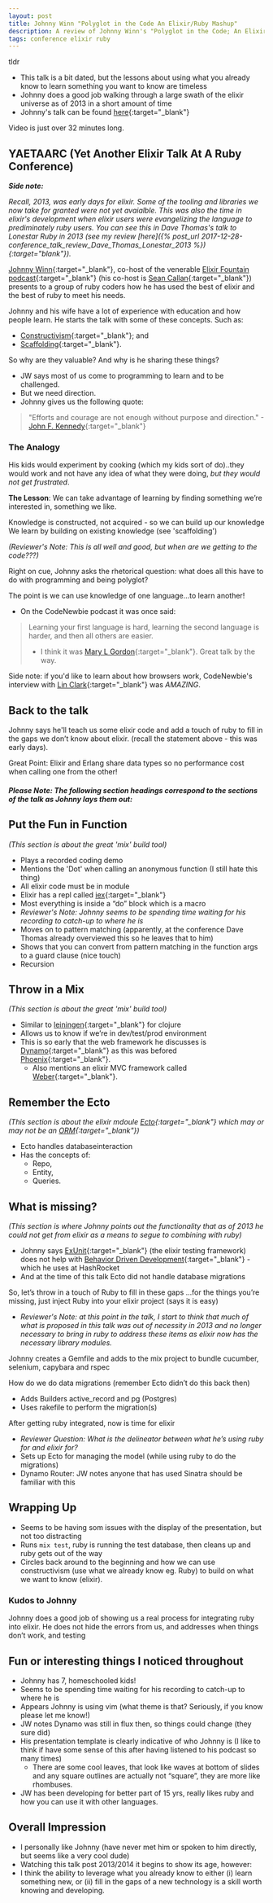 ```yaml
---
layout: post
title: Johnny Winn "Polyglot in the Code An Elixir/Ruby Mashup"
description: A review of Johnny Winn's "Polyglot in the Code; An Elixir/Ruby Mashup", given at Ruby Conf 2013
tags: conference elixir ruby
---
```


tldr
 - This talk is a bit dated, but the lessons about using what you already know to learn something you want to know are timeless
 - Johnny does a good job walking through a large swath of the elixir universe as of 2013 in a short amount of time
 - Johnny's talk can be found [here](https://confreaks.tv/videos/rubyconf2013-the-polyglot-in-the-code-an-elixir-ruby-mashup){:target="_blank"}

Video is just over 32 minutes long.

## YAETAARC (Yet Another Elixir Talk At A Ruby Conference)

***Side note:***

*Recall, 2013, was early days for elixir. Some of the tooling and libraries we now take for granted were not yet avaialble. This was also the time in elixir's development when elixir users were evangelizing the language to prediminately ruby users. You can see this in Dave Thomas's talk to Lonestar Ruby in 2013 (see my review [here]({% post_url 2017-12-28-conference_talk_review_Dave_Thomas_Lonestar_2013 %}){:target="blank"}).*

[Johnny Winn](https://twitter.com/johnny_rugger){:target="_blank"}, co-host of the venerable [Elixir Fountain podcast](https://www.patreon.com/elixirfountain){:target="_blank"} (his co-host is [Sean Callan](https://twitter.com/doomspork){:target="_blank"}) presents to a group of ruby coders how he has used the best of elixir and the best of ruby to meet his needs.


Johnny and his wife have a lot of experience with education and how people learn. He starts the talk with some of these concepts. Such as:
 - [Constructivism](https://en.wikipedia.org/wiki/Constructivist_teaching_methods){:target="_blank"}; and
 - [Scaffolding](https://en.wikipedia.org/wiki/Instructional_scaffolding){:target="_blank"}.


So why are they valuable? And why is he sharing these things?
 - JW says most of us come to programming to learn and to be challenged.
 - But we need direction.
 - Johnny gives us the following quote:
 > "Efforts and courage are not enough without purpose and direction."
 > -[John F. Kennedy](https://en.wikipedia.org/wiki/John_F._Kennedy){:target="_blank"}

### The Analogy
His kids would experiment by cooking (which my kids sort of do)..they would work and not have any idea of what they were doing, _but they would not get frustrated_.

**The Lesson**: We can take advantage of learning by finding something we’re interested in, something we like.

Knowledge is constructed, not acquired - so we can build up our knowledge
We learn by building on existing knowledge (see 'scaffolding')

*(Reviewer's Note: This is all well and good, but when are we getting to the code???)*

Right on cue, Johnny asks the rhetorical question: what does all this have to do with programming and being polyglot?


The point is we can use knowledge of one language...to learn another!
- On the CodeNewbie podcast it was once said:
> Learning your first language is hard, learning the second language is harder, and then all others are easier.
 > - I think it was [Mary L Gordon](https://www.codenewbie.org/podcast/learning-to-code-in-the-1960s){:target="_blank"}. Great talk by the way.


Side note: if you'd like to learn about how browsers work, CodeNewbie's interview with [Lin Clark](https://www.codenewbie.org/podcast/how-do-browsers-work){:target="_blank"} was *AMAZING*.


## Back to the talk
Johnny says he'll teach us some elixir code and add a touch of ruby to fill in the gaps we don’t know about elixir. (recall the statement above - this was early days).

Great Point: Elixir and Erlang share data types so no performance cost when calling one from the other!

#### *Please Note: The following section headings correspond to the sections of the talk as Johnny lays them out:*


## Put the Fun in Function
*(This section is about the great 'mix' build tool)*
 - Plays a recorded coding demo
 - Mentions the 'Dot' when calling an anonymous function (I still hate this thing)
 - All elixir code must be in module
 - Elixir has a repl called [iex](https://hexdocs.pm/iex/IEx.html){:target="_blank"}
 - Most everything is inside a “do” block which is a macro
 - *Reviewer's Note: Johnny seems to be spending time waiting for his recording to catch-up to where he is*
 - Moves on to pattern matching (apparently, at the conference Dave Thomas already overviewed this so he leaves that to him)
 - Shows that you can convert from pattern matching in the function args to a guard clause (nice touch)
 - Recursion

## Throw in a Mix
*(This section is about the great 'mix' build tool)*
 - Similar to [leiningen](https://leiningen.org/){:target="_blank"} for clojure
 - Allows us to know if we’re in dev/test/prod environment
 - This is so early that the web framework he discusses is [Dynamo](https://github.com/dynamo/dynamo){:target="_blank"} as this was befored [Phoenix](http://phoenixframework.org/){:target="_blank"}.
    - Also mentions an elixir MVC framework called [Weber](http://elixir-web.github.io/weber/){:target="_blank"}.

## Remember the Ecto
*(This section is about the elixir mdoule [Ecto](https://github.com/elixir-ecto/ecto){:target="_blank"} which may or may not be an [ORM](https://en.wikipedia.org/wiki/Object-relational_mapping){:target="_blank"})*
 - Ecto handles databaseinteraction
 - Has the concepts of:
   - Repo,
   - Entity,
   - Queries.

## What is missing?
*(This section is where Johnny points out the functionality that as of 2013 he could not get from elixir as a means to segue to combining with ruby)*

 - Johnny says [ExUnit](https://hexdocs.pm/ex_unit/ExUnit.html){:target="_blank"} (the elixir testing framework) does not help with [Behavior Driven Development](https://dannorth.net/introducing-bdd/){:target="_blank"} - which he uses at HashRocket
 - And at the time of this talk Ecto did not handle database migrations

So, let’s throw in a touch of Ruby to fill in these gaps ...for the things you’re missing, just inject Ruby into your elixir project (says it is easy)
 - *Reviewer's Note: at this point in the talk, I start to think that much of what is proposed in this talk was out of necessity in 2013 and no longer necessary to bring in ruby to address these items as elixir now has the necessary library modules.*

Johnny creates a Gemfile and adds to the mix project to bundle cucumber, selenium, capybara and rspec

How do we do data migrations (remember Ecto didn’t do this back then)
- Adds Builders active_record and pg (Postgres)
- Uses rakefile to perform the migration(s)

After getting ruby integrated, now is time for elixir
 - *Reviewer Question: What is the delineator between what he’s using ruby for and elixir for?*
 - Sets up Ecto for managing the model (while using ruby to do the migrations)
 - Dynamo Router: JW notes anyone that has used Sinatra should be familiar with this

## Wrapping Up
 - Seems to be having som issues with the display of the presentation, but not too distracting
 - Runs `mix test`, ruby is running the test database, then cleans up and ruby gets out of the way
 - Circles back around to the beginning and how we can use constructivism (use what we already know eg. Ruby) to build on what we want to know (elixir).


### Kudos to Johnny
Johnny does a good job of showing us a real process for integrating ruby into elixir. He does not hide the errors from us, and addresses when things don’t work, and testing


## Fun or interesting things I noticed throughout
 - Johnny has 7, homeschooled kids!
 - Seems to be spending time waiting for his recording to catch-up to where he is
 - Appears Johnny is using vim (what theme is that? Seriously, if you know please let me know!)
 - JW notes Dynamo was still in flux then, so things could change (they sure did)
 - His presentation template is clearly indicative of who Johnny is (I like to think if have some sense of this after having listened to his podcast so many times)
   - There are some cool leaves, that look like waves at bottom of slides and any square outlines are actually not “square”, they are more like rhombuses.
 - JW has been developing for better part of 15 yrs, really likes ruby and how you can use it with other languages.

## Overall Impression
 - I personally like Johnny (have never met him or spoken to him directly, but seems like a very cool dude)
 - Watching this talk post 2013/2014 it begins to show its age, however:
 - I think the ability to leverage what you already know to either (i) learn something new, or (ii) fill in the gaps of a new technology is a skill worth knowing and developing.
